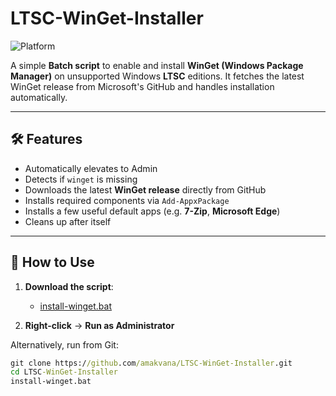 # LTSC-WinGet-Installer

![Platform](https://img.shields.io/badge/platform-Windows%20LTSC-orange)

A simple **Batch script** to enable and install **WinGet (Windows Package Manager)** on unsupported Windows **LTSC** editions. It fetches the latest WinGet release from Microsoft's GitHub and handles installation automatically.

---

## 🛠 Features

- Automatically elevates to Admin
- Detects if `winget` is missing
- Downloads the latest **WinGet release** directly from GitHub
- Installs required components via `Add-AppxPackage`
- Installs a few useful default apps (e.g. **7-Zip**, **Microsoft Edge**)
- Cleans up after itself

---

## 🚀 How to Use

1. **Download the script**:
   - [install-winget.bat](https://github.com/amakvana/LTSC-WinGet-Installer/releases/latest)

2. **Right-click** → **Run as Administrator**

Alternatively, run from Git:

```cmd
git clone https://github.com/amakvana/LTSC-WinGet-Installer.git
cd LTSC-WinGet-Installer
install-winget.bat
